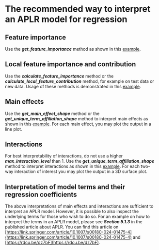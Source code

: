 # The recommended way to interpret an APLR model for regression

## Feature importance
Use the ***get_feature_importance*** method as shown in this [example](https://github.com/ottenbreit-data-science/aplr/blob/main/examples/train_aplr_regression.py).

## Local feature importance and contribution
Use the ***calculate_feature_importance*** method or the ***calculate_local_feature_contribution*** method, for example on test data or new data. Usage of these methods is demonstrated in this [example](https://github.com/ottenbreit-data-science/aplr/blob/main/examples/train_aplr_regression.py).

## Main effects
Use the ***get_main_effect_shape*** method or the ***get_unique_term_affiliation_shape*** method to interpret main effects as shown in this [example](https://github.com/ottenbreit-data-science/aplr/blob/main/examples/train_aplr_regression.py). For each main effect, you may plot the output in a line plot.

## Interactions
For best interpretability of interactions, do not use a higher ***max_interaction_level*** than 1. Use the ***get_unique_term_affiliation_shape*** method to interpret interactions as shown in this [example](https://github.com/ottenbreit-data-science/aplr/blob/main/examples/train_aplr_regression.py). For each two-way interaction of interest you may plot the output in a 3D surface plot.

## Interpretation of model terms and their regression coefficients
The above interpretations of main effects and interactions are sufficient to interpret an APLR model. However, it is possible to also inspect the underlying terms for those who wish to do so. For an example on how to interpret the terms in an APLR model, please see ***Section 5.1.3*** in the published article about APLR. You can find this article on [https://link.springer.com/article/10.1007/s00180-024-01475-4](https://link.springer.com/article/10.1007/s00180-024-01475-4) and [https://rdcu.be/dz7bF](https://rdcu.be/dz7bF).